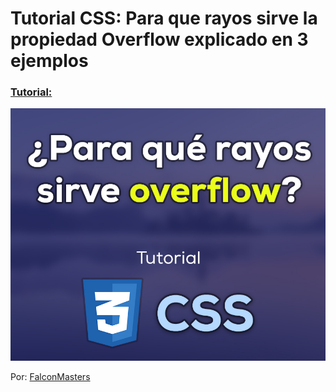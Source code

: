 # Tutorial CSS: Para que rayos sirve la propiedad Overflow explicado en 3 ejemplos
### [Tutorial:](https://youtu.be/E5ANuFo-Wno)

![Tutorial CSS: Para que rayos sirve la propiedad Overflow explicado en 3 ejemplos](https://raw.githubusercontent.com/falconmasters/Tutorial-CSS-Para-que-rayos-sirve-la-propiedad-Overflow/master/thumb.jpg)

Por: [FalconMasters](http://www.falconmasters.com)
